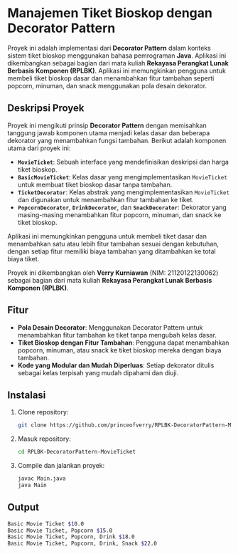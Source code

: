 # Manajemen Tiket Bioskop dengan Decorator Pattern

Proyek ini adalah implementasi dari **Decorator Pattern** dalam konteks sistem tiket bioskop menggunakan bahasa pemrograman **Java**. Aplikasi ini dikembangkan sebagai bagian dari mata kuliah **Rekayasa Perangkat Lunak Berbasis Komponen (RPLBK)**. Aplikasi ini memungkinkan pengguna untuk membeli tiket bioskop dasar dan menambahkan fitur tambahan seperti popcorn, minuman, dan snack menggunakan pola desain dekorator.

## Deskripsi Proyek

Proyek ini mengikuti prinsip **Decorator Pattern** dengan memisahkan tanggung jawab komponen utama menjadi kelas dasar dan beberapa dekorator yang menambahkan fungsi tambahan. Berikut adalah komponen utama dari proyek ini:

- **`MovieTicket`**: Sebuah interface yang mendefinisikan deskripsi dan harga tiket bioskop.
- **`BasicMovieTicket`**: Kelas dasar yang mengimplementasikan `MovieTicket` untuk membuat tiket bioskop dasar tanpa tambahan.
- **`TicketDecorator`**: Kelas abstrak yang mengimplementasikan `MovieTicket` dan digunakan untuk menambahkan fitur tambahan ke tiket.
- **`PopcornDecorator`**, **`DrinkDecorator`**, dan **`SnackDecorator`**: Dekorator yang masing-masing menambahkan fitur popcorn, minuman, dan snack ke tiket bioskop.

Aplikasi ini memungkinkan pengguna untuk membeli tiket dasar dan menambahkan satu atau lebih fitur tambahan sesuai dengan kebutuhan, dengan setiap fitur memiliki biaya tambahan yang ditambahkan ke total biaya tiket.

Proyek ini dikembangkan oleh **Verry Kurniawan** (NIM: 21120122130062) sebagai bagian dari mata kuliah **Rekayasa Perangkat Lunak Berbasis Komponen (RPLBK)**.

## Fitur

- **Pola Desain Decorator**: Menggunakan Decorator Pattern untuk menambahkan fitur tambahan ke tiket tanpa mengubah kelas dasar.
- **Tiket Bioskop dengan Fitur Tambahan**: Pengguna dapat menambahkan popcorn, minuman, atau snack ke tiket bioskop mereka dengan biaya tambahan.
- **Kode yang Modular dan Mudah Diperluas**: Setiap dekorator ditulis sebagai kelas terpisah yang mudah dipahami dan diuji.

## Instalasi

1. Clone repository:

   ```bash
   git clone https://github.com/princeofverry/RPLBK-DecoratorPattern-MovieTicket.git

   ```

2. Masuk repository:

   ```bash
   cd RPLBK-DecoratorPattern-MovieTicket
   ```

3. Compile dan jalankan proyek:
   ```bash
   javac Main.java
   java Main
   ```

## Output

```bash
Basic Movie Ticket $10.0
Basic Movie Ticket, Popcorn $15.0
Basic Movie Ticket, Popcorn, Drink $18.0
Basic Movie Ticket, Popcorn, Drink, Snack $22.0
```
